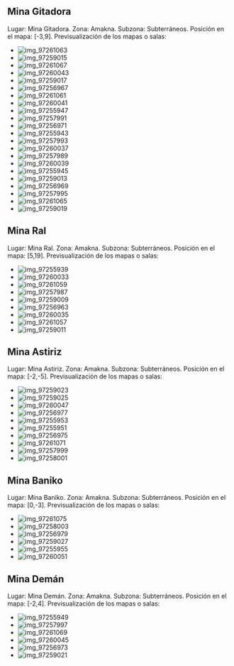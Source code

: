 ## Mina Gitadora
Lugar: Mina Gitadora.
Zona: Amakna.
Subzona: Subterráneos.
Posición en el mapa: [-3,9].
Previsualización de los mapas o salas:
- ![img_97261063](https://media.discordapp.net/attachments/1115311447145193482/1115371715204227132/97261063.jpg)
- ![img_97259015](https://media.discordapp.net/attachments/1115311447145193482/1115371566151245887/97259015.jpg)
- ![img_97261067](https://media.discordapp.net/attachments/1115311447145193482/1115371720128340058/97261067.jpg)
- ![img_97260043](https://media.discordapp.net/attachments/1115311447145193482/1115371655712231525/97260043.jpg)
- ![img_97259017](https://media.discordapp.net/attachments/1115311447145193482/1115371585952559154/97259017.jpg)
- ![img_97256967](https://media.discordapp.net/attachments/1115311447145193482/1115371443723698257/97256967.jpg)
- ![img_97261061](https://media.discordapp.net/attachments/1115311447145193482/1115371695763636325/97261061.jpg)
- ![img_97260041](https://media.discordapp.net/attachments/1115311447145193482/1115371654189686844/97260041.jpg)
- ![img_97255947](https://media.discordapp.net/attachments/1115311447145193482/1115371386496622663/97255947.jpg)
- ![img_97257991](https://media.discordapp.net/attachments/1115311447145193482/1115371505715515412/97257991.jpg)
- ![img_97256971](https://media.discordapp.net/attachments/1115311447145193482/1115371446319992832/97256971.jpg)
- ![img_97255943](https://media.discordapp.net/attachments/1115311447145193482/1115371383711596605/97255943.jpg)
- ![img_97257993](https://media.discordapp.net/attachments/1115311447145193482/1115371507183530035/97257993.jpg)
- ![img_97260037](https://media.discordapp.net/attachments/1115311447145193482/1115371630340882512/97260037.jpg)
- ![img_97257989](https://media.discordapp.net/attachments/1115311447145193482/1115371504436248676/97257989.jpg)
- ![img_97260039](https://media.discordapp.net/attachments/1115311447145193482/1115371651794747452/97260039.jpg)
- ![img_97255945](https://media.discordapp.net/attachments/1115311447145193482/1115371385028612176/97255945.jpg)
- ![img_97259013](https://media.discordapp.net/attachments/1115311447145193482/1115371564456738837/97259013.jpg)
- ![img_97256969](https://media.discordapp.net/attachments/1115311447145193482/1115371444923285584/97256969.jpg)
- ![img_97257995](https://media.discordapp.net/attachments/1115311447145193482/1115371509024833576/97257995.jpg)
- ![img_97261065](https://media.discordapp.net/attachments/1115311447145193482/1115371717943111701/97261065.jpg)
- ![img_97259019](https://media.discordapp.net/attachments/1115311447145193482/1115371588909543504/97259019.jpg)

## Mina Ral
Lugar: Mina Ral.
Zona: Amakna.
Subzona: Subterráneos.
Posición en el mapa: [5,19].
Previsualización de los mapas o salas:
- ![img_97255939](https://media.discordapp.net/attachments/1115311447145193482/1115371380163215470/97255939.jpg)
- ![img_97260033](https://media.discordapp.net/attachments/1115311447145193482/1115371627547459657/97260033.jpg)
- ![img_97261059](https://media.discordapp.net/attachments/1115311447145193482/1115371694262059018/97261059.jpg)
- ![img_97257987](https://media.discordapp.net/attachments/1115311447145193482/1115371503043760208/97257987.jpg)
- ![img_97259009](https://media.discordapp.net/attachments/1115311447145193482/1115371559968841798/97259009.jpg)
- ![img_97256963](https://media.discordapp.net/attachments/1115311447145193482/1115371439508430900/97256963.jpg)
- ![img_97260035](https://media.discordapp.net/attachments/1115311447145193482/1115371629049028678/97260035.jpg)
- ![img_97261057](https://media.discordapp.net/attachments/1115311447145193482/1115371692756308188/97261057.jpg)
- ![img_97259011](https://media.discordapp.net/attachments/1115311447145193482/1115371561390719016/97259011.jpg)

## Mina Astiriz
Lugar: Mina Astiriz.
Zona: Amakna.
Subzona: Subterráneos.
Posición en el mapa: [-2,-5].
Previsualización de los mapas o salas:
- ![img_97259023](https://media.discordapp.net/attachments/1115311447145193482/1115371592344674384/97259023.jpg)
- ![img_97259025](https://media.discordapp.net/attachments/1115311447145193482/1115371593619755139/97259025.jpg)
- ![img_97260047](https://media.discordapp.net/attachments/1115311447145193482/1115371658937651230/97260047.jpg)
- ![img_97256977](https://media.discordapp.net/attachments/1115311447145193482/1115371470160416798/97256977.jpg)
- ![img_97255953](https://media.discordapp.net/attachments/1115311447145193482/1115371409808560269/97255953.jpg)
- ![img_97255951](https://media.discordapp.net/attachments/1115311447145193482/1115371407023538196/97255951.jpg)
- ![img_97256975](https://media.discordapp.net/attachments/1115311447145193482/1115371467111149588/97256975.jpg)
- ![img_97261071](https://media.discordapp.net/attachments/1115311447145193482/1115371723206971402/97261071.jpg)
- ![img_97257999](https://media.discordapp.net/attachments/1115311447145193482/1115371529685979240/97257999.jpg)
- ![img_97258001](https://media.discordapp.net/attachments/1115311447145193482/1115371531581792406/97258001.jpg)

## Mina Baniko
Lugar: Mina Baniko.
Zona: Amakna.
Subzona: Subterráneos.
Posición en el mapa: [0,-3].
Previsualización de los mapas o salas:
- ![img_97261075](https://media.discordapp.net/attachments/1115311447145193482/1115371724670779523/97261075.jpg)
- ![img_97258003](https://media.discordapp.net/attachments/1115311447145193482/1115371532793950269/97258003.jpg)
- ![img_97256979](https://media.discordapp.net/attachments/1115311447145193482/1115371471611637770/97256979.jpg)
- ![img_97259027](https://media.discordapp.net/attachments/1115311447145193482/1115371594940944515/97259027.jpg)
- ![img_97255955](https://media.discordapp.net/attachments/1115311447145193482/1115371411268177951/97255955.jpg)
- ![img_97260051](https://media.discordapp.net/attachments/1115311447145193482/1115371660493729842/97260051.jpg)

## Mina Demán
Lugar: Mina Demán.
Zona: Amakna.
Subzona: Subterráneos.
Posición en el mapa: [-2,4].
Previsualización de los mapas o salas:
- ![img_97255949](https://media.discordapp.net/attachments/1115311447145193482/1115371387868164236/97255949.jpg)
- ![img_97257997](https://media.discordapp.net/attachments/1115311447145193482/1115371527781744761/97257997.jpg)
- ![img_97261069](https://media.discordapp.net/attachments/1115311447145193482/1115371721642483844/97261069.jpg)
- ![img_97260045](https://media.discordapp.net/attachments/1115311447145193482/1115371657578676254/97260045.jpg)
- ![img_97256973](https://media.discordapp.net/attachments/1115311447145193482/1115371447678943232/97256973.jpg)
- ![img_97259021](https://media.discordapp.net/attachments/1115311447145193482/1115371590721491094/97259021.jpg)
